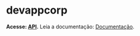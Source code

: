# devappcorp

**Acesse: [API](https://rest-api-recursos-educacionais.herokuapp.com/swagger-ui/index.html).**
Leia a documentação: [Documentação](https://github.com/RodrigoSCarvalho/devappcorp/blob/main/restapi.rst).
